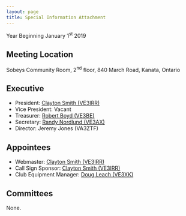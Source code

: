```yaml
---
layout: page
title: Special Information Attachment
---
```


Year Beginning January 1<sup>st</sup> 2019

## Meeting Location

Sobeys Community Room, 2<sup>nd</sup> floor, 840 March Road, Kanata, Ontario

## Executive
* President: [Clayton Smith (VE3IRR)](mailto:argilo@gmail.com)
* Vice President: Vacant
* Treasurer: [Robert Boyd (VE3BE)](mailto:rwboyd@yahoo.com)
* Secretary: [Randy Nordlund (VE3AX)](mailto:randynordlund@hotmail.com)
* Director: Jeremy Jones (VA3ZTF)

## Appointees
* Webmaster: [Clayton Smith (VE3IRR)](mailto:argilo@gmail.com)
* Call Sign Sponsor: [Clayton Smith (VE3IRR)](mailto:argilo@gmail.com)
* Club Equipment Manager: [Doug Leach (VE3XK)](mailto:ve3xk@bell.net)

## Committees

None.
